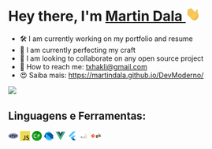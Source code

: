 <h1>Hey there, I'm <a  href="https://github.com/MartinDala/">Martin Dala </a> <img  src="https://raw.githubusercontent.com/ABSphreak/ABSphreak/master/gifs/Hi.gif" width="30px"></h1>

- 🛠 I am currently working on my portfolio and resume
- 🌴 I am currently perfecting my craft
- 🤝 I am looking to collaborate on any open source project
- 📧 How to reach me: txhakli@gmail.com
- 😍 Saiba mais: https://martindala.github.io/DevModerno/

<img src="https://github-readme-stats.vercel.app/api?username=martindala&show_icons=true&title_color=03fc90&icon_color=03fc90&text_color=03fc90&bg_color=002b19">

## Linguagens e Ferramentas:
<code><img height="20" src="https://raw.githubusercontent.com/github/explore/80688e429a7d4ef2fca1e82350fe8e3517d3494d/topics/php/php.png"></code>
<code><img height="20" src="https://raw.githubusercontent.com/github/explore/80688e429a7d4ef2fca1e82350fe8e3517d3494d/topics/javascript/javascript.png"></code>
<code><img height="20" src="https://raw.githubusercontent.com/github/explore/80688e429a7d4ef2fca1e82350fe8e3517d3494d/topics/csharp/csharp.png"></code>
<code><img height="20" src="https://raw.githubusercontent.com/github/explore/80688e429a7d4ef2fca1e82350fe8e3517d3494d/topics/dart/dart.png"></code>
<code><img height="20" src="https://raw.githubusercontent.com/github/explore/80688e429a7d4ef2fca1e82350fe8e3517d3494d/topics/vue/vue.png"></code>
<code><img height="20" src="https://raw.githubusercontent.com/github/explore/80688e429a7d4ef2fca1e82350fe8e3517d3494d/topics/flutter/flutter.png"></code>
<code><img height="20" src="https://raw.githubusercontent.com/github/explore/80688e429a7d4ef2fca1e82350fe8e3517d3494d/topics/mysql/mysql.png"></code>
<code><img height="20" src="https://raw.githubusercontent.com/github/explore/80688e429a7d4ef2fca1e82350fe8e3517d3494d/topics/git/git.png"></code>


